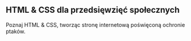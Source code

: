 ## HTML & CSS dla przedsięwzięć społecznych

Poznaj HTML & CSS, tworząc stronę internetową poświęconą ochronie ptaków.